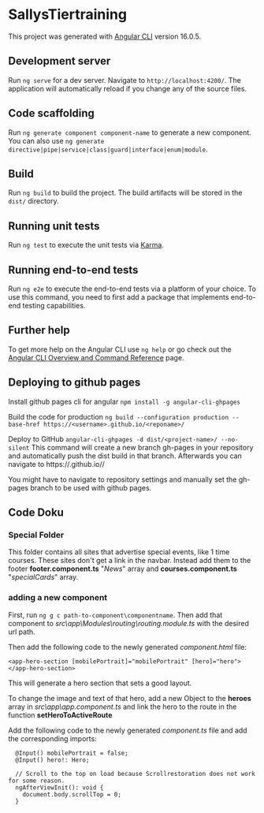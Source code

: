 # SallysTiertraining

This project was generated with [Angular CLI](https://github.com/angular/angular-cli) version 16.0.5.

## Development server

Run `ng serve` for a dev server. Navigate to `http://localhost:4200/`. The application will automatically reload if you change any of the source files.

## Code scaffolding

Run `ng generate component component-name` to generate a new component. You can also use `ng generate directive|pipe|service|class|guard|interface|enum|module`.

## Build

Run `ng build` to build the project. The build artifacts will be stored in the `dist/` directory.

## Running unit tests

Run `ng test` to execute the unit tests via [Karma](https://karma-runner.github.io).

## Running end-to-end tests

Run `ng e2e` to execute the end-to-end tests via a platform of your choice. To use this command, you need to first add a package that implements end-to-end testing capabilities.

## Further help

To get more help on the Angular CLI use `ng help` or go check out the [Angular CLI Overview and Command Reference](https://angular.io/cli) page.

## Deploying to github pages
Install github pages cli for angular
```npm install -g angular-cli-ghpages```

Build the code for production
```ng build --configuration production --base-href https://<username>.github.io/<reponame>/```

Deploy to GitHub
```angular-cli-ghpages -d dist/<project-name>/ --no-silent```
This command will create a new branch gh-pages in your repository and automatically push the dist build in that branch. Afterwards you can navigate to https://<username>.github.io/<reponame>/

You might have to navigate to repository settings and manually set the gh-pages branch to be used with github pages.

## Code Doku
### Special Folder
This folder contains all sites that advertise special events, like 1 time courses. These sites don't get a link in the navbar. Instead add them to the footer
**footer.component.ts** "*News*" array and **courses.component.ts** "*specialCards*" array.

### adding a new component
First, run `ng g c path-to-component\componentname`. Then add that component to *src\app\Modules\routing\routing.module.ts* with the desired url path.

Then add the following code to the newly generated *component.html* file:
```
<app-hero-section [mobilePortrait]="mobilePortrait" [hero]="hero"></app-hero-section>
```
This will generate a hero section that sets a good layout.

To change the image and text of that hero, add a new Object to the **heroes** array in *src\app\app.component.ts* and link the hero to the route in the function **setHeroToActiveRoute**


Add the following code to the newly generated *component.ts* file and add the corresponding imports:
```
  @Input() mobilePortrait = false;
  @Input() hero!: Hero;

  // Scroll to the top on load because Scrollrestoration does not work for some reason.
  ngAfterViewInit(): void {
    document.body.scrollTop = 0;
  }
```


